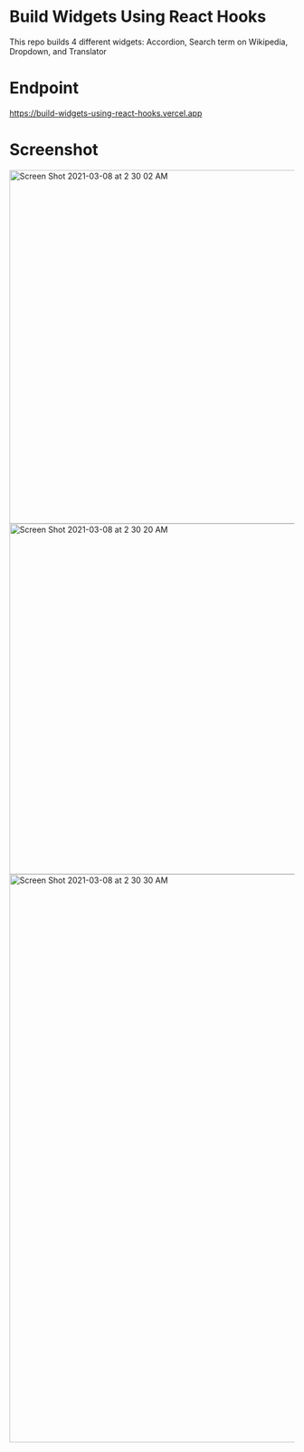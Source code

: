 # Build Widgets Using React Hooks

This repo builds 4 different widgets: Accordion, Search term on Wikipedia, Dropdown, and Translator

# Endpoint

https://build-widgets-using-react-hooks.vercel.app

# Screenshot

<img width="624" alt="Screen Shot 2021-03-08 at 2 30 02 AM" src="https://user-images.githubusercontent.com/3590386/110252258-13088400-7fb7-11eb-8919-666a2bbbc80e.png">


<img width="619" alt="Screen Shot 2021-03-08 at 2 30 20 AM" src="https://user-images.githubusercontent.com/3590386/110252262-1734a180-7fb7-11eb-98c8-ce279e229ed5.png">


<img width="1003" alt="Screen Shot 2021-03-08 at 2 30 30 AM" src="https://user-images.githubusercontent.com/3590386/110252265-1996fb80-7fb7-11eb-9478-c8f11807bd76.png">
